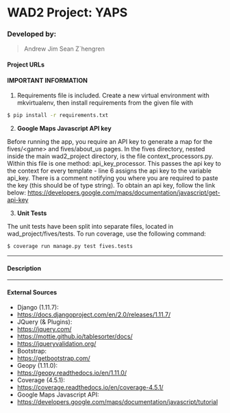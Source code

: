 # **WAD2 Project:** YAPS

### Developed by:
> Andrew
Jim
Sean
Z`hengren

#### Project URLs

#### IMPORTANT INFORMATION

1. Requirements file is included. Create a new virtual environment with mkvirtualenv, then install requirements from the given file with

```sh
$ pip install -r requirements.txt
```
2. **Google Maps Javascript API key**

Before running the app, you require an API key to generate a map for the fives/\<game> and fives/about_us pages.
In the fives directory, nested inside the main wad2_project directory, is the file context_processors.py. Within this file is one method: api_key_processor. This passes the api key to the context for every template - line 6 assigns the api key to the variable api_key. There is a comment notifying you where you are required to paste the key (this should be of type string). To obtain an api key, follow the link below:
https://developers.google.com/maps/documentation/javascript/get-api-key

3. **Unit Tests**

The unit tests have been split into separate files, located in wad_project/fives/tests. To run coverage, use the following command:
```sh
$ coverage run manage.py test fives.tests
```

---
#### Description

---
#### External Sources
* Django (1.11.7):
* https://docs.djangoproject.com/en/2.0/releases/1.11.7/
* JQuery (& Plugins):
* https://jquery.com/
* https://mottie.github.io/tablesorter/docs/
* https://jqueryvalidation.org/
* Bootstrap:
* https://getbootstrap.com/
* Geopy (1.11.0):
* https://geopy.readthedocs.io/en/1.11.0/
* Coverage (4.5.1):
* https://coverage.readthedocs.io/en/coverage-4.5.1/
* Google Maps Javascript API:
* https://developers.google.com/maps/documentation/javascript/tutorial



